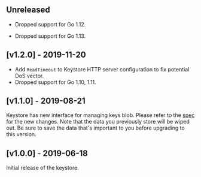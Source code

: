 ## Unreleased

- Dropped support for Go 1.12.
* Dropped support for Go 1.13.

## [v1.2.0] - 2019-11-20

- Add `ReadTimeout` to Keystore HTTP server configuration to fix potential DoS vector.
- Dropped support for Go 1.10, 1.11.

## [v1.1.0] - 2019-08-21

Keystore has new interface for managing keys blob.
Please refer to the [spec](https://github.com/diamcircle/go/blob/bcaf3d55229df822b155442633adc230294588b4/services/keystore/spec.md) for the new changes.
Note that the data you previously store will be wiped out. Be sure to save the
data that's important to you before upgrading to this version.

## [v1.0.0] - 2019-06-18

Initial release of the keystore.
